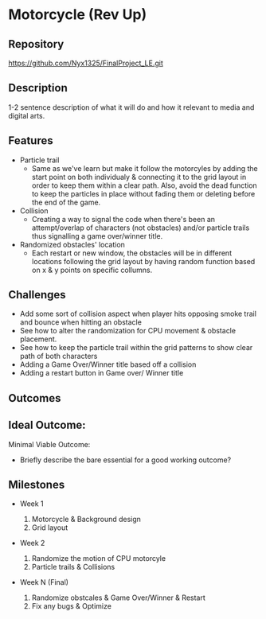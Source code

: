 # Motorcycle (Rev Up)

## Repository
<https://github.com/Nyx1325/FinalProject_LE.git>

## Description
1-2 sentence description of what it will do and how it relevant to media and digital arts.

## Features
- Particle trail
	- Same as we've learn but make it follow the motorcyles by adding the start point on both individualy & connecting it to the grid layout in order to keep them within a clear path. Also, avoid the dead function to keep the particles in place without fading them or deleting before the end of the game.
- Collision
	- Creating a way to signal the code when there's been an attempt/overlap of characters (not obstacles) and/or particle trails thus signalling a game over/winner title.
- Randomized obstacles' location 
	- Each restart or new window, the obstacles will be in different locations following the grid layout by having random function based on x & y points on specific collumns.

## Challenges
- Add some sort of collision aspect when player hits opposing smoke trail and bounce when hitting an obstacle
- See how to alter the randomization for CPU movement & obstacle placement.
- See how to keep the particle trail within the grid patterns to show clear path of both characters
- Adding a Game Over/Winner title based off a collision
- Adding a restart button in Game over/ Winner title

## Outcomes
Ideal Outcome:
- 

Minimal Viable Outcome:
- Briefly describe the bare essential for a good working outcome?

## Milestones

- Week 1
  1. Motorcycle & Background design
  2. Grid layout

- Week 2
  1. Randomize the motion of CPU motorcyle
  2. Particle trails & Collisions

- Week N (Final)
  1. Randomize obstcales & Game Over/Winner & Restart
  2. Fix any bugs & Optimize
